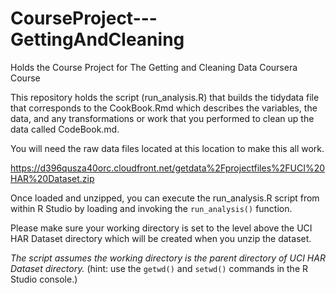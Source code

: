 CourseProject---GettingAndCleaning
==================================

Holds the Course Project for The Getting and Cleaning Data Coursera Course

This repository holds the script (run\_analysis.R) that builds the tidydata file that corresponds to the CookBook.Rmd which describes the variables, the data, and any transformations or work that you performed to clean up the data called CodeBook.md.

You will need the raw data files located at this location to make this all work.

https://d396qusza40orc.cloudfront.net/getdata%2Fprojectfiles%2FUCI%20HAR%20Dataset.zip 

Once loaded and unzipped, you can execute the run\_analysis.R script from within R Studio by loading and invoking the `run_analysis()` function.  

Please make sure your working directory is set to the level above the UCI HAR Dataset directory which will be created when you unzip the dataset. 

*The script assumes the working directory is the parent directory of UCI HAR Dataset directory.* (hint: use the `getwd()` and `setwd()` commands in the R Studio console.)
